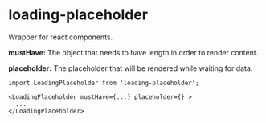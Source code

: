 # loading-placeholder

Wrapper for react components.

**mustHave:** The object that needs to have length in order to render content.

**placeholder:** The placeholder that will be rendered while waiting for data.

```
import LoadingPlaceholder from 'loading-placeholder';

<LoadingPlaceholder mustHave={...} placeholder={} >
  ...
</LoadingPlaceholder>
```
